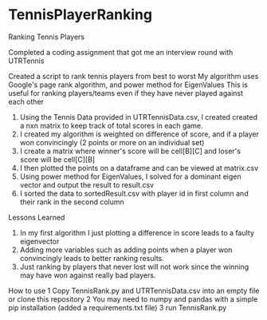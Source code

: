 # TennisPlayerRanking
Ranking Tennis Players

Completed a coding assignment that got me an interview round with UTRTennis


Created a script to rank tennis players from best to worst
My algorithm uses Google's page rank algorithm, and power method for EigenValues
This is useful for ranking players/teams even if they have never played against each other

1. Using the Tennis Data provided in UTRTennisData.csv, I created created a nxn matrix to keep track of total scores in each game.
2. I created my algorithm is weighted on difference of score, and if a player won convincingly (2 points or more on an individual set)
3. I create a matrix where winner's score will be cell[B][C] and loser's score will be cell[C][B]
4. I then plotted the points on a dataframe and can be viewed at matrix.csv
5. Using power method for EigenValues, I solved for a dominant eigen vector and output the result to result.csv
6. I sorted the data to sortedResult.csv with player id in first column and their rank in the second column

Lessons Learned
1. In my first algorithm I just plotting a difference in score leads to a faulty eigenvector
2. Adding more variables such as adding points when a player won convincingly leads to better ranking results.
2. Just ranking by players that never lost will not work since the winning may have won against really bad players.

How to use
1 Copy TennisRank.py and UTRTennisData.csv into an empty file or clone this repository
2 You may need to numpy and pandas with a simple pip installation (added a requirements.txt file)
3 run TennisRank.py 





